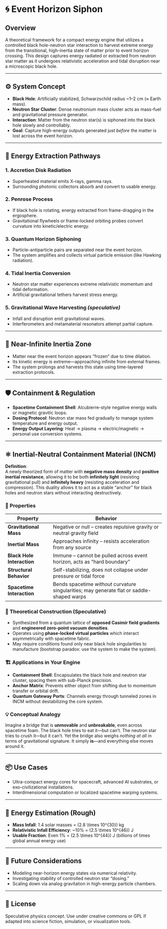 # 🌀 Event Horizon Siphon

## Overview
A theoretical framework for a compact energy engine that utilizes a controlled black hole-neutron star interaction to harvest extreme energy from the transitional, high-inertia state of matter prior to event horizon crossing. This design captures energy radiated or extracted from neutron star matter as it undergoes relativistic acceleration and tidal disruption near a microscopic black hole.

---

## ⚙️ System Concept
- **Black Hole**: Artificially stabilized, Schwarzschild radius ~1–2 cm (≈ Earth mass).
- **Neutron Star Cluster**: Dense neutronium mass cluster acts as mass-fuel and gravitational pressure generator.
- **Interaction**: Matter from the neutron star(s) is siphoned into the black hole slowly and controllably.
- **Goal**: Capture high-energy outputs generated just *before* the matter is lost across the event horizon.

---

## 🔋 Energy Extraction Pathways

### 1. **Accretion Disk Radiation**
- Superheated material emits X-rays, gamma rays.
- Surrounding photonic collectors absorb and convert to usable energy.

### 2. **Penrose Process**
- If black hole is rotating, energy extracted from frame-dragging in the ergosphere.
- Gravitational flywheels or frame-locked orbiting probes convert curvature into kinetic/electric energy.

### 3. **Quantum Horizon Siphoning**
- Particle-antiparticle pairs are separated near the event horizon.
- The system amplifies and collects virtual particle emission (like Hawking radiation).

### 4. **Tidal Inertia Conversion**
- Neutron star matter experiences extreme relativistic momentum and tidal deformation.
- Artificial gravitational tethers harvest stress energy.

### 5. **Gravitational Wave Harvesting** *(speculative)*
- Infall and disruption emit gravitational waves.
- Interferometers and metamaterial resonators attempt partial capture.

---

## 🌌 Near-Infinite Inertia Zone
- Matter near the event horizon appears “frozen” due to time dilation.
- Its kinetic energy is extreme—approaching infinite from external frames.
- The system prolongs and harvests this state using time-layered extraction protocols.

---

## 🛡️ Containment & Regulation
- **Spacetime Containment Shell**: Alcubierre-style negative energy walls or magnetic gravitic loops.
- **Dosing Protocol**: Neutron star mass fed gradually to manage system temperature and energy output.
- **Energy Output Layering**: Heat → plasma → electric/magnetic → personal use conversion systems.

---

## ⚛️ Inertial-Neutral Containment Material (INCM)

**Definition**:  
A newly theorized form of matter with **negative mass density** and **positive inertial resistance**, allowing it to be both **infinitely light** (resisting gravitational pull) and **infinitely heavy** (resisting acceleration and compression). This duality allows it to act as a stable “anchor” for black holes and neutron stars without interacting destructively.

### 🔐 Properties

| Property              | Behavior                                      |
|-----------------------|-----------------------------------------------|
| **Gravitational Mass** | Negative or null – creates repulsive gravity or neutral gravity field |
| **Inertial Mass**      | Approaches infinity – resists acceleration from any source |
| **Black Hole Interaction** | Immune – cannot be pulled across event horizon, acts as “hard boundary” |
| **Structural Behavior** | Self-stabilizing, does not collapse under pressure or tidal force |
| **Spacetime Interaction** | Bends spacetime *without* curvature singularities; may generate flat or saddle-shaped warps |

### 🧪 Theoretical Construction (Speculative)
- Synthesized from a quantum lattice of **opposed Casimir field gradients** and **engineered zero-point vacuum densities**.
- Operates using **phase-locked virtual particles** which interact asymmetrically with spacetime fabric.
- May require conditions found only near black hole singularities to manufacture (bootstrap paradox: use the system to make the system).

### 🏗️ Applications in Your Engine
- **Containment Shell**: Encapsulates the black hole and neutron star cluster, spacing them with sub-Planck precision.
- **Anchor Matrix**: Prevents either object from shifting due to momentum transfer or orbital drift.
- **Quantum Gateway Ports**: Channels energy through tunneled zones in INCM without destabilizing the core system.

### 💡 Conceptual Analogy
Imagine a bridge that is **unmovable** and **unbreakable**, even across spacetime foam. The black hole tries to eat it—but can’t. The neutron star tries to crush it—but it can’t. Yet the bridge also weighs *nothing at all* in terms of gravitational signature. It simply **is**—and everything else moves around it.

---

## 📦 Use Cases
- Ultra-compact energy cores for spacecraft, advanced AI substrates, or exo-civilizational installations.
- Interdimensional computation or localized spacetime warping systems.

---

## 🧼 Energy Estimation (Rough)
- **Mass Infall**: 1.4 solar masses = \(2.8 \times 10^{30}\) kg
- **Relativistic Infall Efficiency**: ~10% = \(2.5 \times 10^{46}\) J
- **Usable Fraction**: Even 1% = \(2.5 \times 10^{44}\) J (billions of times global annual energy use)

---

## 🧠 Future Considerations
- Modeling near-horizon energy states via numerical relativity.
- Investigating stability of controlled neutron star “dosing.”
- Scaling down via analog gravitation in high-energy particle chambers.

---

## 🔖 License
Speculative physics concept. Use under creative commons or GPL if adapted into science fiction, simulation, or visualization tools.
